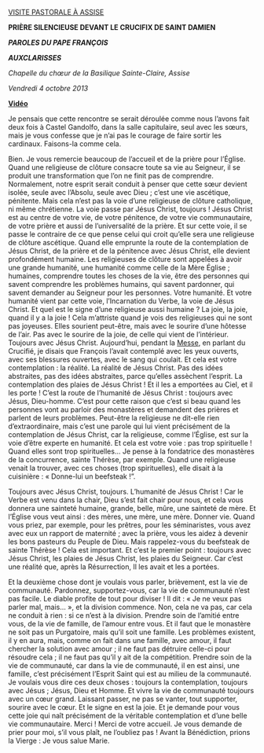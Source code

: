 [VISITE PASTORALE À ASSISE](/content/francesco/fr/travels/2013/inside/documents/papa-francesco-assisi-20131004.html)

**PRIÈRE SILENCIEUSE DEVANT LE CRUCIFIX DE SAINT DAMIEN**

***PAROLE******S DU PAPE FRANÇOIS***

***AUX******CLARISSES***

*Chapelle du chœur de la Basilique Sainte-Claire, Assise*

*Vendredi 4 octobre 2013*

**[Vidéo](http://player.rv.va/vaticanplayer.asp?language=it&tic=VA_OCAZ98AM)**

Je pensais que cette rencontre se serait déroulée comme nous l’avons fait deux fois à Castel Gandolfo, dans la salle capitulaire, seul avec les sœurs, mais je vous confesse que je n’ai pas le courage de faire sortir les cardinaux. Faisons-la comme cela.

Bien. Je vous remercie beaucoup de l’accueil et de la prière pour l’Église. Quand une religieuse de clôture consacre toute sa vie au Seigneur, il se produit une transformation que l’on ne finit pas de comprendre. Normalement, notre esprit serait conduit à penser que cette sœur devient isolée, seule avec l’Absolu, seule avec Dieu ; c’est une vie ascétique, pénitente. Mais cela n’est pas la voie d’une religieuse de clôture catholique, ni même chrétienne. La voie passe par Jésus Christ, toujours ! Jésus Christ est au centre de votre vie, de votre pénitence, de votre vie communautaire, de votre prière et aussi de l’universalité de la prière. Et sur cette voie, il se passe le contraire de ce que pense celui qui croit qu’elle sera une religieuse de clôture ascétique. Quand elle emprunte la route de la contemplation de Jésus Christ, de la prière et de la pénitence avec Jésus Christ, elle devient profondément humaine. Les religieuses de clôture sont appelées à avoir une grande humanité, une humanité comme celle de la Mère Église ; humaines, comprendre toutes les choses de la vie, être des personnes qui savent comprendre les problèmes humains, qui savent pardonner, qui savent demander au Seigneur pour les personnes. Votre humanité. Et votre humanité vient par cette voie, l’Incarnation du Verbe, la voie de Jésus Christ. Et quel est le signe d’une religieuse aussi humaine ? La joie, la joie, quand il y a la joie ! Cela m’attriste quand je vois des religieuses qui ne sont pas joyeuses. Elles sourient peut-être, mais avec le sourire d’une hôtesse de l’air. Pas avec le sourire de la joie, de celle qui vient de l’intérieur. Toujours avec Jésus Christ. Aujourd’hui, pendant la [Messe](/content/francesco/fr/homilies/2013/documents/papa-francesco_20131004_omelia-visita-assisi.html), en parlant du Crucifié, je disais que François l’avait contemplé avec les yeux ouverts, avec ses blessures ouvertes, avec le sang qui coulait. Et cela est votre contemplation : la réalité. La réalité de Jésus Christ. Pas des idées abstraites, pas des idées abstraites, parce qu’elles assèchent l’esprit. La contemplation des plaies de Jésus Christ ! Et il les a emportées au Ciel, et il les porte ! C’est la route de l’humanité de Jésus Christ : toujours avec Jésus, Dieu-homme. C’est pour cette raison que c’est si beau quand les personnes vont au parloir des monastères et demandent des prières et parlent de leurs problèmes. Peut-être la religieuse ne dit-elle rien d’extraordinaire, mais c’est une parole qui lui vient précisément de la contemplation de Jésus Christ, car la religieuse, comme l’Église, est sur la voie d’être experte en humanité. Et cela est votre voie : pas trop spirituelle ! Quand elles sont trop spirituelles... Je pense à la fondatrice des monastères de la concurrence, sainte Thérèse, par exemple. Quand une religieuse venait la trouver, avec ces choses (trop spirituelles), elle disait à la cuisinière : « Donne-lui un beefsteak !”.

Toujours avec Jésus Christ, toujours. L’humanité de Jésus Christ ! Car le Verbe est venu dans la chair, Dieu s’est fait chair pour nous, et cela vous donnera une sainteté humaine, grande, belle, mûre, une sainteté de mère. Et l’Église vous veut ainsi : des mères, une mère, une mère. Donner vie. Quand vous priez, par exemple, pour les prêtres, pour les séminaristes, vous avez avec eux un rapport de maternité ; avec la prière, vous les aidez à devenir les bons pasteurs du Peuple de Dieu. Mais rappelez-vous du beefsteak de sainte Thérèse ! Cela est important. Et c’est le premier point : toujours avec Jésus Christ, les plaies de Jésus Christ, les plaies du Seigneur. Car c’est une réalité que, après la Résurrection, Il les avait et les a portées.

Et la deuxième chose dont je voulais vous parler, brièvement, est la vie de communauté. Pardonnez, supportez-vous, car la vie de communauté n’est pas facile. Le diable profite de tout pour diviser ! Il dit : « Je ne veux pas parler mal, mais... », et la division commence. Non, cela ne va pas, car cela ne conduit à rien : si ce n’est à la division. Prendre soin de l’amitié entre vous, de la vie de famille, de l’amour entre vous. Et il faut que le monastère ne soit pas un Purgatoire, mais qu’il soit une famille. Les problèmes existent, il y en aura, mais, comme on fait dans une famille, avec amour, il faut chercher la solution avec amour ; il ne faut pas détruire celle-ci pour résoudre cela ; il ne faut pas qu’il y ait de la compétition. Prendre soin de la vie de communauté, car dans la vie de communauté, il en est ainsi, une famille, c’est précisément l’Esprit Saint qui est au milieu de la communauté. Je voulais vous dire ces deux choses : toujours la contemplation, toujours avec Jésus ; Jésus, Dieu et Homme. Et vivre la vie de communauté toujours avec un cœur grand. Laissant passer, ne pas se vanter, tout supporter, sourire avec le cœur. Et le signe en est la joie. Et je demande pour vous cette joie qui naît précisément de la véritable contemplation et d’une belle vie communautaire. Merci ! Merci de votre accueil. Je vous demande de prier pour moi, s’il vous plaît, ne l’oubliez pas ! Avant la Bénédiction, prions la Vierge : Je vous salue Marie.